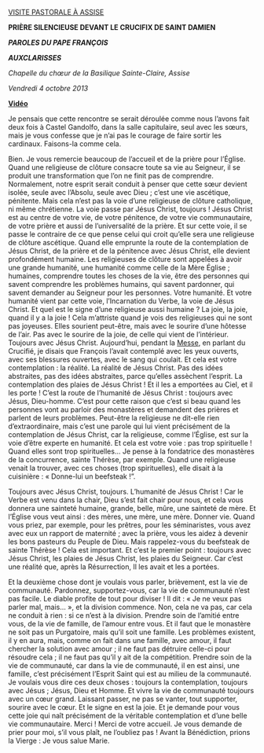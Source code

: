 [VISITE PASTORALE À ASSISE](/content/francesco/fr/travels/2013/inside/documents/papa-francesco-assisi-20131004.html)

**PRIÈRE SILENCIEUSE DEVANT LE CRUCIFIX DE SAINT DAMIEN**

***PAROLE******S DU PAPE FRANÇOIS***

***AUX******CLARISSES***

*Chapelle du chœur de la Basilique Sainte-Claire, Assise*

*Vendredi 4 octobre 2013*

**[Vidéo](http://player.rv.va/vaticanplayer.asp?language=it&tic=VA_OCAZ98AM)**

Je pensais que cette rencontre se serait déroulée comme nous l’avons fait deux fois à Castel Gandolfo, dans la salle capitulaire, seul avec les sœurs, mais je vous confesse que je n’ai pas le courage de faire sortir les cardinaux. Faisons-la comme cela.

Bien. Je vous remercie beaucoup de l’accueil et de la prière pour l’Église. Quand une religieuse de clôture consacre toute sa vie au Seigneur, il se produit une transformation que l’on ne finit pas de comprendre. Normalement, notre esprit serait conduit à penser que cette sœur devient isolée, seule avec l’Absolu, seule avec Dieu ; c’est une vie ascétique, pénitente. Mais cela n’est pas la voie d’une religieuse de clôture catholique, ni même chrétienne. La voie passe par Jésus Christ, toujours ! Jésus Christ est au centre de votre vie, de votre pénitence, de votre vie communautaire, de votre prière et aussi de l’universalité de la prière. Et sur cette voie, il se passe le contraire de ce que pense celui qui croit qu’elle sera une religieuse de clôture ascétique. Quand elle emprunte la route de la contemplation de Jésus Christ, de la prière et de la pénitence avec Jésus Christ, elle devient profondément humaine. Les religieuses de clôture sont appelées à avoir une grande humanité, une humanité comme celle de la Mère Église ; humaines, comprendre toutes les choses de la vie, être des personnes qui savent comprendre les problèmes humains, qui savent pardonner, qui savent demander au Seigneur pour les personnes. Votre humanité. Et votre humanité vient par cette voie, l’Incarnation du Verbe, la voie de Jésus Christ. Et quel est le signe d’une religieuse aussi humaine ? La joie, la joie, quand il y a la joie ! Cela m’attriste quand je vois des religieuses qui ne sont pas joyeuses. Elles sourient peut-être, mais avec le sourire d’une hôtesse de l’air. Pas avec le sourire de la joie, de celle qui vient de l’intérieur. Toujours avec Jésus Christ. Aujourd’hui, pendant la [Messe](/content/francesco/fr/homilies/2013/documents/papa-francesco_20131004_omelia-visita-assisi.html), en parlant du Crucifié, je disais que François l’avait contemplé avec les yeux ouverts, avec ses blessures ouvertes, avec le sang qui coulait. Et cela est votre contemplation : la réalité. La réalité de Jésus Christ. Pas des idées abstraites, pas des idées abstraites, parce qu’elles assèchent l’esprit. La contemplation des plaies de Jésus Christ ! Et il les a emportées au Ciel, et il les porte ! C’est la route de l’humanité de Jésus Christ : toujours avec Jésus, Dieu-homme. C’est pour cette raison que c’est si beau quand les personnes vont au parloir des monastères et demandent des prières et parlent de leurs problèmes. Peut-être la religieuse ne dit-elle rien d’extraordinaire, mais c’est une parole qui lui vient précisément de la contemplation de Jésus Christ, car la religieuse, comme l’Église, est sur la voie d’être experte en humanité. Et cela est votre voie : pas trop spirituelle ! Quand elles sont trop spirituelles... Je pense à la fondatrice des monastères de la concurrence, sainte Thérèse, par exemple. Quand une religieuse venait la trouver, avec ces choses (trop spirituelles), elle disait à la cuisinière : « Donne-lui un beefsteak !”.

Toujours avec Jésus Christ, toujours. L’humanité de Jésus Christ ! Car le Verbe est venu dans la chair, Dieu s’est fait chair pour nous, et cela vous donnera une sainteté humaine, grande, belle, mûre, une sainteté de mère. Et l’Église vous veut ainsi : des mères, une mère, une mère. Donner vie. Quand vous priez, par exemple, pour les prêtres, pour les séminaristes, vous avez avec eux un rapport de maternité ; avec la prière, vous les aidez à devenir les bons pasteurs du Peuple de Dieu. Mais rappelez-vous du beefsteak de sainte Thérèse ! Cela est important. Et c’est le premier point : toujours avec Jésus Christ, les plaies de Jésus Christ, les plaies du Seigneur. Car c’est une réalité que, après la Résurrection, Il les avait et les a portées.

Et la deuxième chose dont je voulais vous parler, brièvement, est la vie de communauté. Pardonnez, supportez-vous, car la vie de communauté n’est pas facile. Le diable profite de tout pour diviser ! Il dit : « Je ne veux pas parler mal, mais... », et la division commence. Non, cela ne va pas, car cela ne conduit à rien : si ce n’est à la division. Prendre soin de l’amitié entre vous, de la vie de famille, de l’amour entre vous. Et il faut que le monastère ne soit pas un Purgatoire, mais qu’il soit une famille. Les problèmes existent, il y en aura, mais, comme on fait dans une famille, avec amour, il faut chercher la solution avec amour ; il ne faut pas détruire celle-ci pour résoudre cela ; il ne faut pas qu’il y ait de la compétition. Prendre soin de la vie de communauté, car dans la vie de communauté, il en est ainsi, une famille, c’est précisément l’Esprit Saint qui est au milieu de la communauté. Je voulais vous dire ces deux choses : toujours la contemplation, toujours avec Jésus ; Jésus, Dieu et Homme. Et vivre la vie de communauté toujours avec un cœur grand. Laissant passer, ne pas se vanter, tout supporter, sourire avec le cœur. Et le signe en est la joie. Et je demande pour vous cette joie qui naît précisément de la véritable contemplation et d’une belle vie communautaire. Merci ! Merci de votre accueil. Je vous demande de prier pour moi, s’il vous plaît, ne l’oubliez pas ! Avant la Bénédiction, prions la Vierge : Je vous salue Marie.